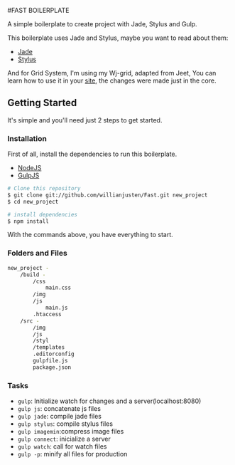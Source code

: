 #FAST BOILERPLATE

A simple boilerplate to create project with Jade, Stylus and Gulp.

This boilerplate uses Jade and Stylus, maybe you want to read about them:

- [Jade](http://jade-lang.com/)
- [Stylus](http://learnboost.github.io/stylus/)

And for Grid System, I'm using my Wj-grid, adapted from Jeet, You can learn how to use it in your [site](http://jeet.gs/), the changes were made just in the core.

## Getting Started

It's simple and you'll need just 2 steps to get started.

### Installation

First of all, install the dependencies to run this boilerplate.

- [NodeJS](http://nodejs.org/)
- [GulpJS](http://gulpjs.com/)


```sh
# Clone this repository
$ git clone git://github.com/willianjusten/Fast.git new_project
$ cd new_project

# install dependencies
$ npm install
```

With the commands above, you have everything to start.

### Folders and Files

```sh
new_project -
	/build -
		/css
			main.css 
		/img
		/js
			main.js
		.htaccess
	/src -
		/img
		/js
		/styl
		/templates
		.editorconfig
		gulpfile.js
		package.json
```

### Tasks

- `gulp`: Initialize watch for changes and a server(localhost:8080)
- `gulp js`: concatenate js files
- `gulp jade`: compile jade files
- `gulp stylus`: compile stylus files
- `gulp imagemin`:compress image files
- `gulp connect`: inicialize a server 
- `gulp watch`: call for watch files
- `gulp -p`: minify all files for production 





